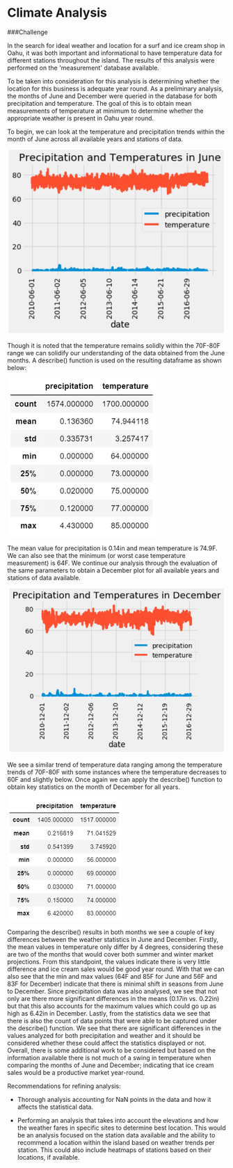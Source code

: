# Climate Analysis

###Challenge 

In the search for ideal weather and location for a surf and ice cream shop in Oahu, it was both important and informational to have temperature data for different stations throughout the island. The results of this analysis were performed on the 'measurement' database available. 

To be taken into consideration for this analysis is determining whether the location for this business is adequate year round. As a preliminary analysis, the months of June and December were queried in the database for both precipitation and temperature. The goal of this is to obtain mean measurements of temperature at minimum to determine whether the appropriate weather is present in Oahu year round. 

To begin, we can look at the temperature and precipitation trends within the month of June across all available years and stations of data. 

![](JuneDataPlot.PNG)

Though it is noted that the temperature remains solidly within the 70F-80F range we can solidify our understanding of the data obtained from the June months. A describe() function is used on the resulting dataframe as shown below:

![](JuneDatadescribe.PNG)

The mean value for precipitation is 0.14in and mean temperature is 74.9F. We can also see that the minimum (or worst case temperature measurement) is 64F. 
We continue our analysis through the evaluation of the same parameters to obtain a December plot for all available years and stations of data available. 

![](DecemberDataPlot.PNG)

We see a similar trend of temperature data ranging among the temperature trends of 70F-80F with some instances where the temperature decreases to 60F and slightly below. Once again we can apply the describe() function to obtain key statistics on the month of December for all years. 

![](DecemberDatadescribe.PNG)

Comparing the describe() results in both months we see a couple of key differences between the weather statistics in June and December.
Firstly, the mean values in temperature only differ by 4 degrees, considering these are two of the months that would cover both summer and winter market projections. From this standpoint, the values indicate there is very little difference and ice cream sales would be good year round. With that we can also see that the min and max values (64F and 85F for June and 56F and 83F for December) indicate that there is minimal shift in seasons from June to December. 
Since precipitation data was also analysed, we see that not only are there more significant differences in the means (0.17in vs. 0.22in) but that this also accounts for the maximum values which could go up as high as 6.42in in December. 
Lastly, from the statistics data we see that there is also the count of data points that were able to be captured under the describe() function. We see that there are significant differences in the values analyzed for both precipitation and weather and it should be considered whether these could affect the statistics displayed or not. Overall, there is some additional work to be considered but based on the information available there is not much of a swing in temperature when comparing the months of June and December; indicating that ice cream sales would be a productive market year-round. 

Recommendations for refining analysis:

- Thorough analysis accounting for NaN points in the data and how it affects the statistical data. 

- Performing an analysis that takes into account the elevations and how the weather fares in specific sites to determine best location. This would be an analysis focused on the station data available and the ability to recommend a location within the island based on weather trends per station. This could also include heatmaps of stations based on their locations, if available.   
  
  
